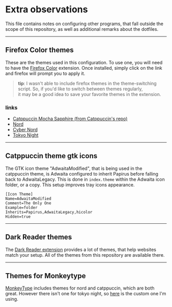 # Extra observations

This file contains notes on configuring other programs,
that fall outside the scope of this repository,
as well as additional remarks about the dotfiles.

---

## Firefox Color themes

These are the themes used in this configuration.
To use one, you will need to have the [Firefox Color](https://addons.mozilla.org/en-US/firefox/addon/firefox-color/)
extension. Once installed, simply click on the link and firefox will
prompt you to apply it.

> **tip**: I wasn't able to include firefox themes in the theme-switching script.
> So, if you'd like to switch between themes regularly,  
> it may be a good idea to save your favorite themes in the extension.

### links

- [Catppuccin Mocha Sapphire (from Catppuccin's repo)](https://color.firefox.com/?theme=XQAAAAI7BAAAAAAAAABBqYhm849SCicxcUcPX38oKRicm6da8pFtMcajvXaAE3RJ0F_F447xQs-L1kFlGgDKq4IIvWciiy4upusW7OvXIRinrLrwLvjXB37kvhN5ElayHo02fx3o8RrDShIhRpNiQMOdww5V2sCMLAfouWdCfrsGfsyG-KEX-SafXpbR38xs48zXAJlSbKwR9TkncG2IqUvy5-yeDo132RBJOBuD-5NUDPmSYSjV5oFWO0zAeefluojZtUvZtSJhKR1z3OiJ25yMcbYdL8TkOEIG4xsHSxfYHhTEUy7vWW-Vzfo9kMq_phwgwu3HqEB3dhIuwKKQh6taaB8d5ocqful8OIuGeLSoqCzcY7DHEI1ojf78CUtBqJ90VslIIUHumUusaDdm1ESd5I5czFM2NDMte3Vlkkcj_-vi9W8w1U5gQWPARbTbH4g9D47MwDs2bnBrrvPl2zMixKNcggnyEBXte7Xbh2e8D2c6F6ea2GFpGeSeAiAcNT2pY9AbDyqErlhBC4_XfmPr8JgCbNtNOkKCqUr8scef07XAtiXXywGj-FH-27L2)
- [Nord](https://color.firefox.com/?theme=XQAAAAJFBAAAAAAAAABBqYhm849SCicxcUcPX38oKRicm6da8pLemPMWTIVo6PpHdSWdxkIgnN7g4MIeAl6e5PIDEmCKuciYoor7K3EnzAAj1Elu1wSJWh4VxlYfB5Ot1DjrH9Q3mD4Brh9lfg4qGCakzVMthsKJkoY3zyHzcnYGdm1hi0zCnRUBPLajCyV8QnaRNPeFE-BLYGOysgoWstZYGaetY3EiE0LZ4gjTNDTTPwCRxmO0XhBxBuUGAkfYPuC6HFGSxG1taLUMa0kP9LhzOCMUfP8rZvSONwDCa_gOOlNJi8RkTMuQqdWkHLZ8jWsJq8mlVhDEfF3mAYXYy2KMWo5VGqnaff5gSonpMRhQd2HCClsoCfPrqfwiakv9r3bAT0yUh3CNZIz-iJ_emKY_MQH5cQeuDBVL4G46m9xMJimJps8hlNL1lxMSPLOciZp_d9Q-r3nlG0diQslNydtYygjqn5UzydOUPgp8RMSn5t6YZQgmzKuAms7tvpTYq_UNfODmEP78FVRb72BnRxkFa7QY034tZQ7chOQ3E_gpgn6TNexQ6Bh7MdZ1MVQe5_XtgH5AEHdh-9eqmQ)
- [Cyber Nord](https://color.firefox.com/?theme=XQAAAAIxBAAAAAAAAABBqYhm849SCicxcUcPX38oKRicm6da8pB7F8Pjvj00Wd0o8jIUk3qwhx6o-fpShxRY_jAShupoadcvDNM7fw4Vj9HQbOFaNZmj40AujgCbOPI5sIEaklDLYxMcfQvlWsehF9J3gMRX3qkD5ABxrALwD4GSTEXqzb8blUFPJsdgM5u1me631zhMuN_Rm95LiCol629zrz2-YJ7Alrtqm0rRx6Xh01oqIFEoHP5MQXKfRuygZSno7BFbMnBdmAFIUvJWnFS1TpF-CAi5TwiN378LuAMN2Y5_PJnp-sX8Y0zuZ5ZzYpS4QxExLWyYFqvUdRSzBzAnyQoh6r4PXV2N4tRpt8NSpzVc3IEESsEgGKa_vkT1YidFb6kzDAWQk6GFc0b_uw33m4V1S7KjFXVUspWGT43AMJXrQuNRGQ8-L1-Jf11JbhLfL_9eyoN6hjx5-Z2hSaXVLFgIYzE2lG73Fphw4arhoY6YAHQvlAl7aAxjs84xCkr0ZETzqdvgQK9LSrMaThdugkWp50ZVzK6fObsea6dh1zUFHBjL3tv5CGoLHPs18ze1mkAMo95qMsiAq73_c59RAA)
- [Tokyo Night](https://color.firefox.com/?theme=XQAAAAIuBAAAAAAAAABBqYhm849SCicxcUcPX38oKRicm6da8pE6OcQBjea-TyXilC_3ivsFiapCOOWZXz_Fd9V1E6w9a96az-WWeTVOYOpRYvRUKMHgKT4YxBtk5rnnL7SRFjC3PF85aPfmIIukOla6ZMBkXfdZCSwCW-sZEz9Icm0ueC7KxY_OmHUMHnJsKXhJGLLjETxIpE9emZY7WGKbjBJVD2QgCgXFpf6BJhb4faIZ9LaE1E_r8u49LbKOdvRFmtGsIxOmpoM1o6UWYE-nIlLxJLvolzn3fVsvnBmuXjMdygQ719g9BXqnvN_6I7S1sa9da1aC8UpWL53yhFcMnwagDPUax9EJDz87CuwRO_DHxIgb1-HsvDqoYCKfGD6o4c8btVwjz8qtAu6O2lDW37GAqJE8ibqd_Z1ZGyCXTM0HSzte104NAr9FVcDCB99hSkjHoW027aETDiI9lO5760bAw-_BR42QDsvJOqWStdjkJrviFlyYPoIuPpHwN6ett9aAjBUs4mnOdCvEPgDvnJsJrTU6jnH-gibFvGbL1AlwCL7lQzBfxCPr944zUpAUNLpo0pOIKVkxDZjVXr-YvP2h_3Y)

---

## Catppuccin theme gtk icons

The GTK icon theme "AdwaitaModified", that is being used in the catppuccin theme,
is Adwaita configured to inherit Papirus before falling back to AdwaitaLegacy.
This is done in `index.theme` within the Adwaita icon folder, or a copy. 
This setup improves tray icons appearance.

```
[Icon Theme]
Name=AdwaitaModified
Comment=The Only One
Example=folder
Inherits=Papirus,AdwaitaLegacy,hicolor
Hidden=true
```

---

## Dark Reader themes

The [Dark Reader extension](https://darkreader.org/) provides a lot of themes, that help
websites match your setup. All of the themes from this repository are available there.

---

## Themes for Monkeytype

[MonkeyType](https://monkeytype.com/) includes themes for nord and catppuccin, which are both great.
However there isn't one for tokyo night, so [here](https://monkeytype.com?customTheme=eyJjIjpbIiMxNjE2MWUiLCIjN2FhMmY3IiwiIzdhYTJmNyIsIiM1NjVmODkiLCIjMjQyODNiIiwiI2MwY2FmNSIsIiNmNzc2OGUiLCIjZjc3NjhlIiwiI2Y3NzY4ZSIsIiNmNzc2OGUiXX0=)
is the custom one I'm using.

